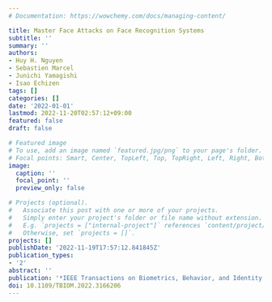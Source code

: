 ```yaml
---
# Documentation: https://wowchemy.com/docs/managing-content/

title: Master Face Attacks on Face Recognition Systems
subtitle: ''
summary: ''
authors:
- Huy H. Nguyen
- Sebastien Marcel
- Junichi Yamagishi
- Isao Echizen
tags: []
categories: []
date: '2022-01-01'
lastmod: 2022-11-20T02:57:12+09:00
featured: false
draft: false

# Featured image
# To use, add an image named `featured.jpg/png` to your page's folder.
# Focal points: Smart, Center, TopLeft, Top, TopRight, Left, Right, BottomLeft, Bottom, BottomRight.
image:
  caption: ''
  focal_point: ''
  preview_only: false

# Projects (optional).
#   Associate this post with one or more of your projects.
#   Simply enter your project's folder or file name without extension.
#   E.g. `projects = ["internal-project"]` references `content/project/deep-learning/index.md`.
#   Otherwise, set `projects = []`.
projects: []
publishDate: '2022-11-19T17:57:12.841845Z'
publication_types:
- '2'
abstract: ''
publication: '*IEEE Transactions on Biometrics, Behavior, and Identity Science*'
doi: 10.1109/TBIOM.2022.3166206
---
```


